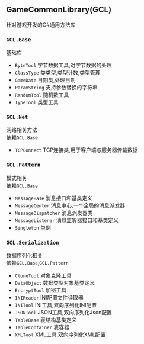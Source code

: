 ## GameCommonLibrary(GCL)  
针对游戏开发的C#通用方法库

### `GCL.Base`  
基础库  
* `ByteTool` 字节数据工具,对字节数据的处理  
* `ClassType` 类类型,类型计数,类型管理  
* `GameDate` 日期类,处理日期  
* `ParamString` 支持参数替换的字符串  
* `RandomTool` 随机数工具  
* `TypeTool` 类型工具  

### `GCL.Net`  
网络相关方法  
依赖`GCL.Base`  
* `TCPConnect` TCP连接类,用于客户端与服务器传输数据  

### `GCL.Pattern`  
模式相关  
依赖`GCL.Base`  
* `MessageBase` 消息接口和基类定义  
* `MessageCenter` 消息中心,一个全局的消息派发器  
* `MessageDispatcher` 消息派发器类  
* `MessageListener` 消息监听器接口和基类定义  
* `Singleton` 单例  

### `GCL.Serialization`  
数据序列化相关  
依赖`GCL.Base`,`GCL.Pattern`
* `CloneTool` 对象克隆工具  
* `DataObject` 数据类型对象基类定义  
* `EncryptTool` 加密工具  
* `INIReader` INI配置文件读取器  
* `INITool` INI工具,双向序列化INI配置  
* `JSONTool` JSON工具,双向序列化Json配置  
* `TableBase` 表结构基类定义  
* `TableContainer` 表容器   
* `XMLTool` XML工具,双向序列化XML配置  
